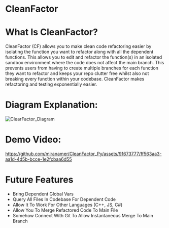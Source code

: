 # CleanFactor

<h1>What Is CleanFactor?</h1>
<p>CleanFactor (CF) allows you to make clean code refactoring easier by isolating
the function you want to refactor along with all the dependent functions. This allows you to edit and refactor the function(s) in an
isolated sandbox environment where the code does not affect the main branch. This prevents users from having to create multiple branches for each
function they want to refactor and keeps your repo clutter free whilst also not breaking every function within your codebase. CleanFactor makes refactoring and testing exponentially easier.</p>

<h1>Diagram Explanation:</h1>


![ClearFactor_Diagram](https://github.com/miranamer/CleanFactor_Py/assets/91673777/dc230e89-2108-4dbb-aebe-2ee0c3b14274)


<h1>Demo Video:</h1>



https://github.com/miranamer/CleanFactor_Py/assets/91673777/ff563aa3-aa1d-4d5b-bcce-1e2fcbaa6d55


<h1>Future Features</h1>
<ul>
  <li>Bring Dependent Global Vars</li>
  <li>Query All Files In Codebase For Dependent Code</li>
  <li>Allow It To Work For Other Languages (C++, JS, C#)</li>
  <li>Allow You To Merge Refactored Code To Main File</li>
  <li>Somehow Connect With Git To Allow Instantaneous Merge To Main Branch</li>
</ul>
